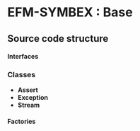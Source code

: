 # EFM-SYMBEX : Base

## Source code structure

#### Interfaces

### Classes
* **Assert**
* **Exception**
* **Stream**

#### Factories
